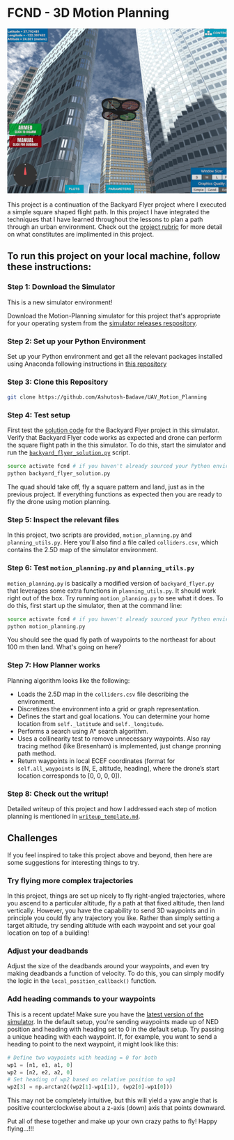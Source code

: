 # FCND - 3D Motion Planning
![Quad Image](./misc/enroute.png)



This project is a continuation of the Backyard Flyer project where I executed a simple square shaped flight path. In this project I have integrated the techniques that I have learned throughout the lessons to plan a path through an urban environment. Check out the [project rubric](https://review.udacity.com/#!/rubrics/1534/view) for more detail on what constitutes are implimented in this project.

## To run this project on your local machine, follow these instructions:
### Step 1: Download the Simulator
This is a new simulator environment!  

Download the Motion-Planning simulator for this project that's appropriate for your operating system from the [simulator releases respository](https://github.com/udacity/FCND-Simulator-Releases/releases).

### Step 2: Set up your Python Environment
Set up your Python environment and get all the relevant packages installed using Anaconda following instructions in [this repository](https://github.com/udacity/FCND-Term1-Starter-Kit)

### Step 3: Clone this Repository
```sh
git clone https://github.com/Ashutosh-Badave/UAV_Motion_Planning
```
### Step 4: Test setup
First test the [solution code](https://github.com/udacity/FCND-Motion-Planning/blob/master/backyard_flyer_solution.py) for the Backyard Flyer project in this simulator. Verify that Backyard Flyer code works as expected and drone can perform the square flight path in the this simulator. To do this, start the simulator and run the [`backyard_flyer_solution.py`](https://github.com/udacity/FCND-Motion-Planning/blob/master/backyard_flyer_solution.py) script.

```sh
source activate fcnd # if you haven't already sourced your Python environment, do so now.
python backyard_flyer_solution.py
```
The quad should take off, fly a square pattern and land, just as in the previous project. If everything functions as expected then you are ready to fly the drone using motion planning.

### Step 5: Inspect the relevant files
In this project, two scripts are provided, `motion_planning.py` and `planning_utils.py`. Here you'll also find a file called `colliders.csv`, which contains the 2.5D map of the simulator environment. 

### Step 6: Test  `motion_planning.py` and `planning_utils.py`

`motion_planning.py` is basically a modified version of `backyard_flyer.py` that leverages some extra functions in `planning_utils.py`. It should work right out of the box.  Try running `motion_planning.py` to see what it does. To do this, first start up the simulator, then at the command line:
 
```sh
source activate fcnd # if you haven't already sourced your Python environment, do so now.
python motion_planning.py
```

You should see the quad fly path of waypoints to the northeast for about 100 m then land.  What's going on here? 

### Step 7: How Planner works

Planning algorithm looks like the following:

- Loads the 2.5D map in the `colliders.csv` file describing the environment.
- Discretizes the environment into a grid or graph representation.
- Defines the start and goal locations. You can determine your home location from `self._latitude` and `self._longitude`. 
- Performs a search using A* search algorithm. 
- Uses a collinearity test to remove unnecessary waypoints. Also ray tracing method (like Bresenham) is implemented, just change pronning path method.
- Return waypoints in local ECEF coordinates (format for `self.all_waypoints` is [N, E, altitude, heading], where the drone’s start location corresponds to [0, 0, 0, 0]). 

### Step 8: Check out the writup!
Detailed writeup of this project and how I addressed each step of motion planning is mentioned in [`writeup_template.md`](./writeup_template.md).

## Challenges
If you feel inspired to take this project above and beyond, then here are some suggestions for interesting things to try.

### Try flying more complex trajectories
In this project, things are set up nicely to fly right-angled trajectories, where you ascend to a particular altitude, fly a path at that fixed altitude, then land vertically. However, you have the capability to send 3D waypoints and in principle you could fly any trajectory you like. Rather than simply setting a target altitude, try sending altitude with each waypoint and set your goal location on top of a building!

### Adjust your deadbands
Adjust the size of the deadbands around your waypoints, and even try making deadbands a function of velocity. To do this, you can simply modify the logic in the `local_position_callback()` function.

### Add heading commands to your waypoints
This is a recent update! Make sure you have the [latest version of the simulator](https://github.com/udacity/FCND-Simulator-Releases/releases). In the default setup, you're sending waypoints made up of NED position and heading with heading set to 0 in the default setup. Try passing a unique heading with each waypoint. If, for example, you want to send a heading to point to the next waypoint, it might look like this:

```python
# Define two waypoints with heading = 0 for both
wp1 = [n1, e1, a1, 0]
wp2 = [n2, e2, a2, 0]
# Set heading of wp2 based on relative position to wp1
wp2[3] = np.arctan2((wp2[1]-wp1[1]), (wp2[0]-wp1[0]))
```

This may not be completely intuitive, but this will yield a yaw angle that is positive counterclockwise about a z-axis (down) axis that points downward.

Put all of these together and make up your own crazy paths to fly! Happy flying...!!!
